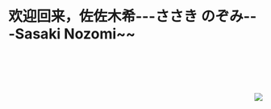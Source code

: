 <h1>欢迎回来，佐佐木希---ささき のぞみ---Sasaki Nozomi~~ <h1><br>  

<!--<p style="text-align:center">![Image text](https://artavrillavigne.github.io/img/sasaki.jpg?raw=true)</p>-->
<p style="text-align:right"><img src="https://artavrillavigne.github.io/img/sasaki.jpg?raw=true"></p>
